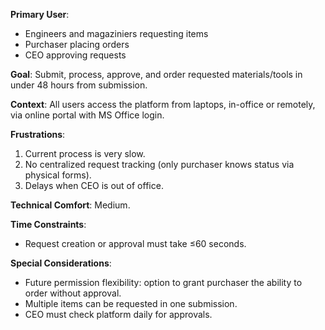 **Primary User**:
- Engineers and magaziniers requesting items
- Purchaser placing orders
- CEO approving requests

**Goal**:
Submit, process, approve, and order requested materials/tools in under 48 hours from submission.

**Context**:
All users access the platform from laptops, in-office or remotely, via online portal with MS Office login.

**Frustrations**:
1. Current process is very slow.
2. No centralized request tracking (only purchaser knows status via physical forms).
3. Delays when CEO is out of office.

**Technical Comfort**:
Medium.

**Time Constraints**:
- Request creation or approval must take ≤60 seconds.

**Special Considerations**:
- Future permission flexibility: option to grant purchaser the ability to order without approval.
- Multiple items can be requested in one submission.
- CEO must check platform daily for approvals.